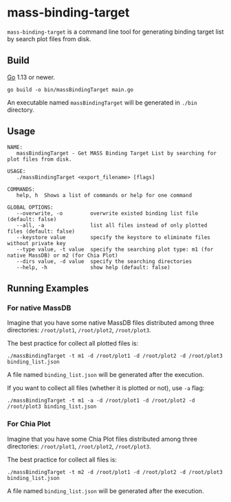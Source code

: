 # mass-binding-target

`mass-binding-target` is a command line tool for generating binding target list by search plot files from disk.

## Build

[Go](http://golang.org) 1.13 or newer.

```shell
go build -o bin/massBindingTarget main.go
```

An executable named `massBindingTarget` will be generated in `./bin` directory.

## Usage

```
NAME:
   massBindingTarget - Get MASS Binding Target List by searching for plot files from disk.

USAGE:
   ./massBindingTarget <export_filename> [flags]

COMMANDS:
   help, h  Shows a list of commands or help for one command

GLOBAL OPTIONS:
   --overwrite, -o         overwrite existed binding list file (default: false)
   --all, -a               list all files instead of only plotted files (default: false)
   --keystore value        specify the keystore to eliminate files without private key
   --type value, -t value  specify the searching plot type: m1 (for native MassDB) or m2 (for Chia Plot)
   --dirs value, -d value  specify the searching directories
   --help, -h              show help (default: false)
```

## Running Examples

### For native MassDB

Imagine that you have some native MassDB files distributed among three directories: `/root/plot1`, `/root/plot2`, `/root/plot3`.

The best practice for collect all plotted files is:

```shell
./massBindingTarget -t m1 -d /root/plot1 -d /root/plot2 -d /root/plot3 binding_list.json
```

A file named `binding_list.json` will be generated after the execution.

If you want to collect all files (whether it is plotted or not), use `-a` flag:

```shell
./massBindingTarget -t m1 -a -d /root/plot1 -d /root/plot2 -d /root/plot3 binding_list.json
```

### For Chia Plot


Imagine that you have some Chia Plot files distributed among three directories: `/root/plot1`, `/root/plot2`, `/root/plot3`.

The best practice for collect all files is:

```shell
./massBindingTarget -t m2 -d /root/plot1 -d /root/plot2 -d /root/plot3 binding_list.json
```

A file named `binding_list.json` will be generated after the execution.
